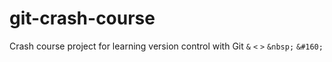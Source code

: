 # git-crash-course
Crash course project for learning version control with Git
```&```  ```<``` ```>``` 
`&nbsp;`
`&#160;`
